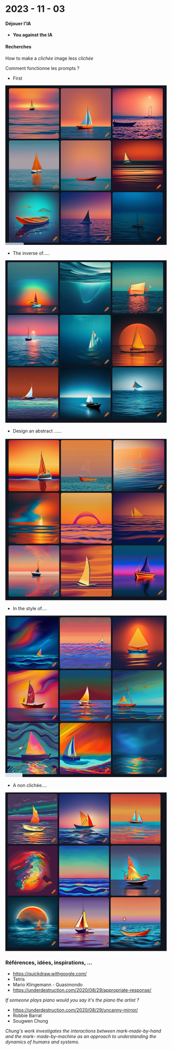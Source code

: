 # 2023 - 11 - 03

#### Déjouer l'IA

- **You against the IA**

#### Recherches 

How to make a *clichée* image less *clichée* 

Comment fonctionne les prompts ?

- First

![image-20231104123318025](images\image-20231104123318025.png)

- The inverse of.....

![image-20231104122134640](images\image-20231104122134640.png)

- Design an abstract ......

![image-20231104122312651](images\image-20231104122312651.png)

- In the style of....

![image-20231104122627086](images\image-20231104122627086.png)

- A non clichée....

![image-20231104123018814](images\image-20231104123018814.png)



### Références, idées, inspirations, ...

- https://quickdraw.withgoogle.com/
- Tetris
- Mario Klingemann - Quasimondo
- https://underdestruction.com/2020/08/29/appropriate-response/

*If someone plays piano would you say it's the piano the artist ?*

- https://underdestruction.com/2020/08/29/uncanny-mirror/
- Robbie Barrat
- Sougwen Chung

*Chung's work investigates the interactions between mark-made-by-hand and the mark- made-by-machine as an approach to understanding the dynamics of humans and systems.*

